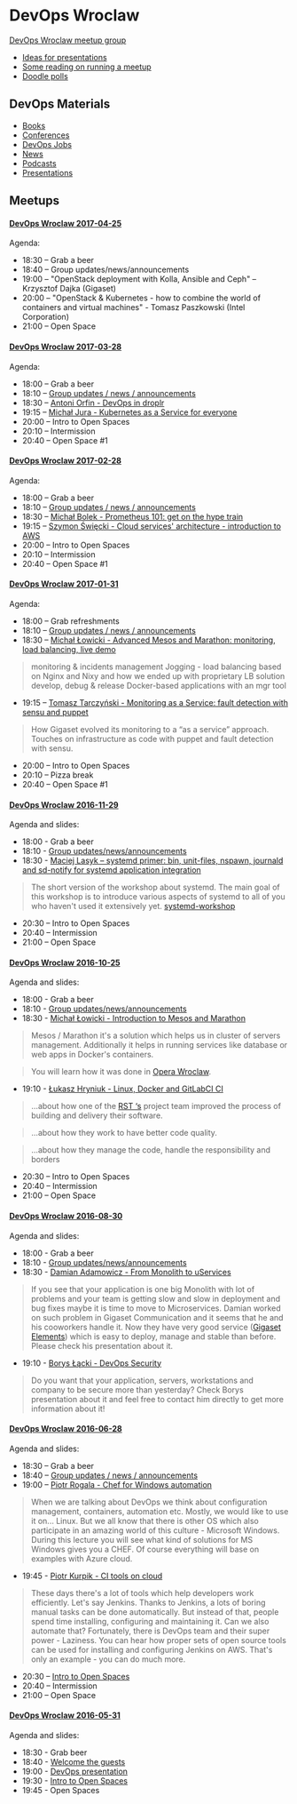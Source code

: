 DevOps Wroclaw
==============
[DevOps Wroclaw meetup group](http://www.meetup.com/Wroclaw-DevOps-Meetup/)

- [Ideas for presentations](/ideas_for_presentations.md/)
- [Some reading on running a meetup](/running_a_meetup.md/)
- [Doodle polls](/doodle_polls.md/)

DevOps Materials
----------------

- [Books](/devops_materials/books.md)
- [Conferences](/devops_materials/conferences.md)
- [DevOps Jobs](/devops_jobs/README.md)
- [News](/devops_materials/news.md)
- [Podcasts](/devops_materials/podcasts.md)
- [Presentations](/devops_materials/presentations.md)

Meetups
-------

#### [DevOps Wroclaw 2017-04-25](https://www.meetup.com/Wroclaw-DevOps-Meetup/events/239151592/) ####
Agenda:
- 18:30 – Grab a beer
- 18:40 – Group updates/news/announcements
- 19:00 – "OpenStack deployment with Kolla, Ansible and Ceph" – Krzysztof Dajka (Gigaset)
- 20:00 – "OpenStack & Kubernetes - how to combine the world of containers and virtual machines" - Tomasz Paszkowski (Intel Corporation)
- 21:00 – Open Space

#### [DevOps Wroclaw 2017-03-28](https://www.meetup.com/Wroclaw-DevOps-Meetup/events/238053925/) ####
Agenda:
- 18:00 – Grab a beer
- 18:10 – [Group updates / news / announcements](https://github.com/devopswroclaw/presentations/raw/master/slides/devopswroclaw_2017-03-28/2017-03_Group_updates_news_announcements.pdf)
- 18:30 – [Antoni Orfin - DevOps in droplr](https://github.com/devopswroclaw/presentations/raw/master/slides/devopswroclaw_2017-03-28/Antoni_Orfin_-_devops_in_droplr.pdf)
- 19:15 – [Michał Jura - Kubernetes as a Service for everyone](https://github.com/devopswroclaw/presentations/raw/master/slides/devopswroclaw_2017-03-28/Michal_Jura_-_Kubernetes_as_a_Service_for_everyone.pdf)
- 20:00 – Intro to Open Spaces
- 20:10 – Intermission
- 20:40 – Open Space #1

#### [DevOps Wroclaw 2017-02-28](https://www.meetup.com/Wroclaw-DevOps-Meetup/events/237316741/) ####
Agenda:
- 18:00 – Grab a beer
- 18:10 – [Group updates / news / announcements](https://github.com/devopswroclaw/presentations/raw/master/slides/devopswroclaw_2017-02-28/2017-02_Group_updates_news_announcements.pdf)
- 18:30 – [Michał Bolek - Prometheus 101: get on the hype train](https://github.com/devopswroclaw/presentations/raw/master/slides/devopswroclaw_2017-02-28/Michal_Bolek_-_Prometheus_101.pdf)
- 19:15 – [Szymon Święcki - Cloud services' architecture - introduction to AWS](https://github.com/devopswroclaw/presentations/raw/master/slides/devopswroclaw_2017-02-28/Szymon_Swiecki_-_Intro_into_AWS.pdf)
- 20:00 – Intro to Open Spaces
- 20:10 – Intermission
- 20:40 – Open Space #1

#### [DevOps Wroclaw 2017-01-31](https://www.meetup.com/Wroclaw-DevOps-Meetup/events/236526236/) ####
Agenda:
- 18:00 – Grab refreshments
- 18:10 – [Group updates / news / announcements](https://github.com/devopswroclaw/presentations/raw/master/slides/devopswroclaw_2017-01-31/2017-01_Group_updates_news_announcements.pdf)
- 18:30 – [Michał Łowicki - Advanced Mesos and Marathon: monitoring, load balancing, live demo](https://github.com/devopswroclaw/presentations/raw/master/slides/devopswroclaw_2017-01-31/Michal_Lewicki_-_Advanced_Mesos_and_Marathon.pdf)

> monitoring & incidents management
> Jogging - load balancing based on Nginx and Nixy and how we ended up with proprietary LB solution
> develop, debug & release Docker-based applications with an mgr tool

- 19:15 – [Tomasz Tarczyński - Monitoring as a Service: fault detection with sensu and puppet](https://github.com/devopswroclaw/presentations/raw/master/slides/devopswroclaw_2017-01-31/Tomasz_Tarczynski_-_Monitoring_as_a_Service.pdf)

> How Gigaset evolved its monitoring to a “as a service” approach. Touches on infrastructure as code with puppet and fault detection with sensu.

- 20:00 – Intro to Open Spaces
- 20:10 – Pizza break
- 20:40 – Open Space #1

#### [DevOps Wroclaw 2016-11-29](https://www.meetup.com/Wroclaw-DevOps-Meetup/events/235730817/) ####

Agenda and slides:
- 18:00 - Grab a beer
- 18:10 - [Group updates/news/announcements](https://github.com/devopswroclaw/presentations/raw/master/slides/devopswroclaw_2016-11-29/2016-11_Group_updates_news_announcements.pdf)
- 18:30 - [Maciej Lasyk – systemd primer: bin, unit-files, nspawn, journald and sd-notify for systemd application integration](https://github.com/devopswroclaw/presentations/raw/master/slides/devopswroclaw_2016-11-29/systemd_primer.pdf)

> The short version of the workshop about systemd. The main goal of this workshop is to introduce various aspects of systemd to all of you who haven't used it extensively yet. [systemd-workshop](https://github.com/docent-net/systemd-workshop)

- 20:30 – Intro to Open Spaces
- 20:40 – Intermission
- 21:00 – Open Space

#### [DevOps Wroclaw 2016-10-25](https://www.meetup.com/Wroclaw-DevOps-Meetup/events/234636326/) ####

Agenda and slides:
- 18:00 - Grab a beer
- 18:10 - [Group updates/news/announcements](https://github.com/devopswroclaw/presentations/raw/master/slides/devopswroclaw_2016-10-25/2016-10_Group_updates_news_announcements.pdf)
- 18:30 - [Michał Łowicki - Introduction to Mesos and Marathon](https://github.com/devopswroclaw/presentations/raw/master/slides/devopswroclaw_2016-10-25/Michal_Lowicki_-_Intro_to_Mesos_and_Marathon.pdf)

> Mesos / Marathon it's a solution which helps us in cluster of servers management.
Additionally it helps in running services like database or web apps in Docker's containers.

> You will learn how it was done in [Opera Wroclaw](http://www.opera.com/pl/about).

- 19:10 - [Łukasz Hryniuk - Linux, Docker and GitLabCI CI](https://github.com/devopswroclaw/presentations/raw/master/slides/devopswroclaw_2016-10-25/Lukasz_Hryniuk_-_Linux_Docker_and_GitLabCI.pdf)

> ...about how one of the [RST ‘s](http://rst.com.pl/) project team improved the process of building and delivery their software.

> ...about how they work to have better code quality.

> ...about how they manage the code, handle the responsibility and borders

- 20:30 – Intro to Open Spaces
- 20:40 – Intermission
- 21:00 – Open Space

#### [DevOps Wroclaw 2016-08-30](https://www.meetup.com/Wroclaw-DevOps-Meetup/events/233141116/) ####

Agenda and slides:
- 18:00 - Grab a beer
- 18:10 - [Group updates/news/announcements](https://github.com/devopswroclaw/presentations/blob/master/slides/devopswroclaw_2016-08-30/2016-08_Group_updates_news_announcements.pdf)
- 18:30 - [Damian Adamowicz - From Monolith to uServices](https://github.com/devopswroclaw/presentations/blob/master/slides/devopswroclaw_2016-08-30/Damian_Adamowicz_-_Essence_of_the_Cloud.pdf)

> If you see that your application is one big Monolith with lot of problems and your team is getting slow and slow in deployment and bug fixes maybe it is time to move to Microservices. Damian worked on such problem in Gigaset Communication and it seems that he and his cooworkers handle it. Now they have very good service ([Gigaset Elements](http://www.gigaset-elements.com/en/)) which is easy to deploy, manage and stable than before. Please check his presentation about it.

- 19:10 - [Borys Łącki - DevOps Security](https://github.com/devopswroclaw/presentations/blob/master/slides/devopswroclaw_2016-08-30/Borys_Lacki_-_DevOps_Security.pdf)

> Do you want that your application, servers, workstations and company to be secure more than yesterday? Check Borys presentation about it and feel free to contact him directly to get more information about it!

#### [DevOps Wroclaw 2016-06-28](http://www.meetup.com/Wroclaw-DevOps-Meetup/events/231907345/) ####

Agenda and slides:
- 18:30 – Grab a beer
- 18:40 – [Group updates / news / announcements](https://github.com/devopswroclaw/presentations/blob/master/slides/devopswroclaw_2016-06-28/2016-06_-_Group_updates_news_announcements.pdf)
- 19:00 – [Piotr Rogala - Chef for Windows automation](https://github.com/devopswroclaw/presentations/blob/master/slides/devopswroclaw_2016-06-28/Piotr_Rogala-CHEF_Windows_Automation.pdf)

> When we are talking about DevOps we think about configuration management, containers, automation etc. Mostly, we would like to use it on... Linux. But we all know that there is other OS which also participate in an amazing world of this culture - Microsoft Windows. During this lecture you will see what kind of solutions for MS Windows gives you a CHEF. Of course everything will base on examples with Azure cloud.

- 19:45 - [Piotr Kurpik - CI tools on cloud](https://github.com/devopswroclaw/presentations/blob/master/slides/devopswroclaw_2016-06-28/Piotr_Kurpik-CI_tools_in_cloud.pdf)

> These days there's a lot of tools which help developers work efficiently. Let's say Jenkins. Thanks to Jenkins, a lots of boring manual tasks can be done automatically. But instead of that, people spend time installing, configuring and maintaining it. Can we also automate that? Fortunately, there is DevOps team and their super power - Laziness. You can hear how proper sets of open source tools can be used for installing and configuring Jenkins on AWS. That's only an example - you can do much more.

- 20:30 – [Intro to Open Spaces](https://github.com/devopswroclaw/presentations/blob/master/slides/devopswroclaw_2016-06-28/2016-06_-_Open_Spaces.pdf)
- 20:40 – Intermission
- 21:00 – Open Space

#### [DevOps Wroclaw 2016-05-31](http://www.meetup.com/Wroclaw-DevOps-Meetup/events/231290766/) ####

Agenda and slides:
- 18:30 - Grab beer
- 18:40 - [Welcome the guests](https://github.com/devopswroclaw/presentations/blob/master/slides/devopswroclaw_2016-05-31/Welcome_the_guests.pdf)
- 19:00 - [DevOps presentation](https://github.com/devopswroclaw/presentations/blob/master/slides/devopswroclaw_2016-05-31/Intro_to_DevOps.pdf)
- 19:30 - [Intro to Open Spaces](https://github.com/devopswroclaw/presentations/blob/master/slides/devopswroclaw_2016-05-31/Open_Spaces.pdf)
- 19:45 - Open Spaces
